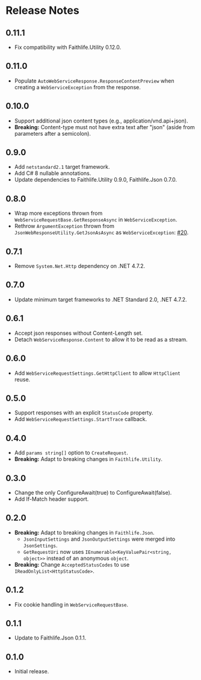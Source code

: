 # Release Notes

## 0.11.1

* Fix compatibility with Faithlife.Utility 0.12.0.

## 0.11.0

* Populate `AutoWebServiceResponse.ResponseContentPreview` when creating a `WebServiceException` from the response.

## 0.10.0

* Support additional json content types (e.g., application/vnd.api+json).
* **Breaking:** Content-type must not have extra text after "json" (aside from parameters after a semicolon).

## 0.9.0

* Add `netstandard2.1` target framework.
* Add C# 8 nullable annotations.
* Update dependencies to Faithlife.Utility 0.9.0, Faithlife.Json 0.7.0.

## 0.8.0

* Wrap more exceptions thrown from `WebServiceRequestBase.GetResponseAsync` in `WebServiceException`.
* Rethrow `ArgumentException` thrown from `JsonWebResponseUtility.GetJsonAsAsync` as `WebServiceException`: [#20](https://github.com/Faithlife/FaithlifeWebRequests/issues/20).

## 0.7.1

* Remove `System.Net.Http` dependency on .NET 4.7.2.

## 0.7.0

* Update minimum target frameworks to .NET Standard 2.0, .NET 4.7.2.

## 0.6.1

* Accept json responses without Content-Length set.
* Detach `WebServiceResponse.Content` to allow it to be read as a stream.

## 0.6.0

* Add `WebServiceRequestSettings.GetHttpClient` to allow `HttpClient` reuse.

## 0.5.0

* Support responses with an explicit `StatusCode` property.
* Add `WebServiceRequestSettings.StartTrace` callback.

## 0.4.0

* Add `params string[]` option to `CreateRequest`.
* **Breaking:** Adapt to breaking changes in `Faithlife.Utility`.

## 0.3.0

* Change the only ConfigureAwait(true) to ConfigureAwait(false).
* Add If-Match header support.

## 0.2.0

* **Breaking:** Adapt to breaking changes in `Faithlife.Json`.
  * `JsonInputSettings` and `JsonOutputSettings` were merged into `JsonSettings`.
  * `GetRequestUri` now uses `IEnumerable<KeyValuePair<string, object>>` instead of an anonymous `object`.
* **Breaking:** Change `AcceptedStatusCodes` to use `IReadOnlyList<HttpStatusCode>`.

## 0.1.2

* Fix cookie handling in `WebServiceRequestBase`.

## 0.1.1

* Update to Faithlife.Json 0.1.1.

## 0.1.0

* Initial release.

